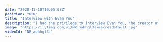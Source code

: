 ```yaml
---
date: "2020-11-10T10:05:08Z"
position: "060"
title: "Interview with Evan You"
description: "I had the privilege to interview Evan You, the creator of Vue.js. I collaborated with Passionate People, the organizers of the excellent Vue.js Global conference and together we came up with a round table discussion format.\n\nIn this discussion I was joined by Marc Backes and Israel Roldán León. We tend to go into the more personal and behind the scenes questions rather than just being technical. This provides a great look into Evan as a person rather than just talking tech.\n\nEvan You: https://twitter.com/youyuxi\nMarc Backes: https://twitter.com/themarcba\nIsrael Roldán León: https://twitter.com/isro_me\nPassionate People: https://twitter.com/passionpeopleNL\n\nFollow me here:\nWebsite: https://timbenniks.dev\nTwitter: https://twitter.com/timbenniks\nGithub: https://github.com/timbenniks\n\nPoster image taken from Github.\n\n#vue #evanyou #interview"
image: "https://i.ytimg.com/vi/NR_aohhgl3s/maxresdefault.jpg"
videoId: "NR_aohhgl3s"
---
```


